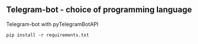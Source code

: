 ## Telegram-bot - choice of programming language

Telegram-bot with pyTelegramBotAPI
```
pip install -r requirements.txt
```
